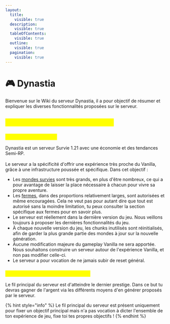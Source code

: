 ```yaml
---
layout:
  title:
    visible: true
  description:
    visible: true
  tableOfContents:
    visible: true
  outline:
    visible: true
  pagination:
    visible: true
---
```


# 🎮 Dynastia

Bienvenue sur le Wiki du serveur Dynastia, il a pour objectif de résumer et expliquer les diverses fonctionnalités proposées sur le serveur.&#x20;

## <mark style="color:yellow;">Présentation générale du serveur</mark>

### <mark style="color:yellow;">Qu'offre le serveur ?</mark> <a href="#offre" id="offre"></a>

Dynastia est un serveur Survie 1.21 avec une économie et des tendances Semi-RP.\
\
Le serveur a la spécificité d'offrir une expérience très proche du Vanilla, grâce à une infrastructure poussée et spécifique. Dans cet objectif :&#x20;

* Les [mondes survies](fonctionnalites/mondes.md#survie) sont très grands, en plus d'être nombreux, ce qui a pour avantage de laisser la place nécessaire à chacun pour vivre sa propre aventure.
* Les [fermes](fonctionnalites/fermes-et-entites.md), dans des proportions relativement larges, sont autorisées et même encouragées. Cela ne veut pas pour autant dire que tout est autorisé sans la moindre limitation, tu peux consulter la section spécifique aux fermes pour en savoir plus.
* Le serveur est réellement dans la dernière version du jeu. Nous veillons toujours à proposer les dernières fonctionnalités du jeu.
* À chaque nouvelle version du jeu, les chunks inutilisés sont réinitialisés, afin de garder la plus grande partie des mondes à jour sur la nouvelle génération.&#x20;
* Aucune modification majeure du gameplay Vanilla ne sera apportée. Nous souhaitons construire un serveur autour de l'expérience Vanilla, et non pas modifier celle-ci.
* Le serveur a pour vocation de ne jamais subir de reset général.&#x20;

### <mark style="color:yellow;">Quel est l'objectif pour le joueur ?</mark> <a href="#objectif" id="objectif"></a>

Le fil principal du serveur est d'atteindre le dernier prestige. Dans ce but tu devras gagner de l'argent via les différents moyens d'en générer proposés par le serveur.&#x20;

{% hint style="info" %}
Le fil principal du serveur est présent uniquement pour fixer un objectif principal mais n'a pas vocation à dicter l'ensemble de ton expérience de jeu, fixe toi tes propres objectifs !
{% endhint %}
